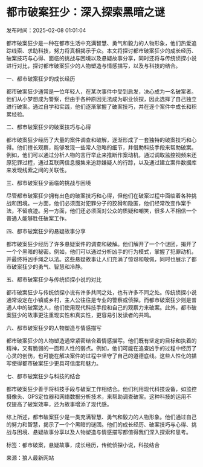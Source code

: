 # 都市破案狂少：深入探索黑暗之谜

发布时间：2025-02-08 01:01:04

都市破案狂少是一种在都市生活中充满智慧、勇气和毅力的人物形象，他们热爱追踪线索、求助科技，努力将真相揭示于众。本文将探讨都市破案狂少的成长经历、破案技巧与心得、面临的挑战与困境以及悬疑故事分享，同时还将与传统侦探小说进行对比，探讨都市破案狂少的人物塑造与情感描写，以及与科技的结合。

一、都市破案狂少的成长经历

都市破案狂少通常是一位年轻人，在某次事件中受到启发，决心成为一名破案者。他们从小梦想成为警察，但由于各种原因无法成为职业侦探，因此选择了自己独立进行破案。通过自学和实践，他们逐渐掌握了破案技巧，并在逐个案件中成长和积累经验。

二、都市破案狂少的破案技巧与心得

都市破案狂少经历了大量的案件调查和破解，逐渐形成了一套独特的破案技巧和心得。他们擅长观察，能够发现一些常人忽略的细节，并借助科技手段来帮助破案。例如，他们可以通过分析人物的言行举止来推断作案动机，通过调取监控视频来还原犯罪过程，通过互联网信息搜集来追踪嫌疑人的行踪，以及通过建立案件数据库来发现线索之间的关联性。

三、都市破案狂少面临的挑战与困境

尽管都市破案狂少拥有出色的破案技巧和心得，但他们在破案过程中面临着各种挑战和困境。一方面，他们必须面对犯罪分子的狡猾和隐匿，他们经常改变作案手法，不留痕迹。另一方面，他们还必须面对公众的质疑和嘲笑，很多人不相信一个普通人能够胜任破案工作。

四、都市破案狂少的悬疑故事分享

都市破案狂少经历了许多悬疑案件的调查和破解。他们解开了一个个谜团，揭开了一个个黑暗的秘密。例如，他们可以通过分析凶手的行为模式，掌握了犯罪动机，并最终将凶手绳之以法。这些悬疑故事让人们充满了惊讶和敬佩，同时也展示了都市破案狂少的勇气、智慧和冷静。

五、都市破案狂少与传统侦探小说的对比

都市破案狂少与传统侦探小说有许多共同之处，也有许多不同之处。传统侦探小说通常设定在小镇或乡村，主人公往往是专业的警察或侦探。而都市破案狂少则是普通人中的破案达人，他们使用现代科技手段和自己的观察力来破案。此外，都市破案狂少的故事更注重现实性和真实性，更容易引发读者的共鸣。

六、都市破案狂少的人物塑造与情感描写

都市破案狂少的人物塑造通常紧密结合着情感描写。他们既有坚定的目标和执着的精神，又有脆弱的一面和人性的弱点。例如，他们可能在追查凶手的过程中经历了心灵的创伤，也可能在解决案件的过程中坚守了自己的道德底线。这些人性化的描写使得都市破案狂少更具可信度和魅力。

七、都市破案狂少与科技的结合

都市破案狂少善于将科技手段与破案工作相结合。他们利用现代科技设备，如监控摄像头、GPS定位器和网络数据分析技术，来帮助调查破案。这种科技的运用不仅提高了破案效率，还为故事增添了现代感。

综上所述，都市破案狂少是一类充满智慧、勇气和毅力的人物形象。他们通过自己的努力和智慧，揭示了一个个黑暗的谜团。他们的成长经历、破案技巧与心得、挑战与困境、悬疑故事分享以及人物塑造与情感描写都值得我们深入探索和思考。

标签：都市破案，悬疑故事，成长经历，传统侦探小说，科技结合

来源：狼人最新网站